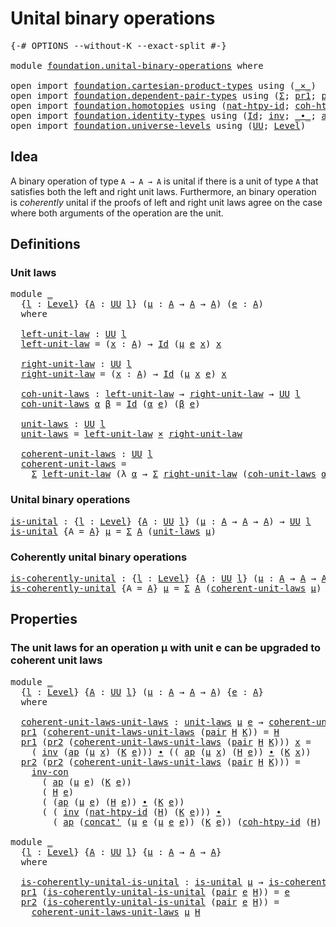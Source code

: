 # Unital binary operations

<pre class="Agda"><a id="37" class="Symbol">{-#</a> <a id="41" class="Keyword">OPTIONS</a> <a id="49" class="Pragma">--without-K</a> <a id="61" class="Pragma">--exact-split</a> <a id="75" class="Symbol">#-}</a>

<a id="80" class="Keyword">module</a> <a id="87" href="foundation.unital-binary-operations.html" class="Module">foundation.unital-binary-operations</a> <a id="123" class="Keyword">where</a>

<a id="130" class="Keyword">open</a> <a id="135" class="Keyword">import</a> <a id="142" href="foundation.cartesian-product-types.html" class="Module">foundation.cartesian-product-types</a> <a id="177" class="Keyword">using</a> <a id="183" class="Symbol">(</a><a id="184" href="foundation-core.cartesian-product-types.html#577" class="Function Operator">_×_</a><a id="187" class="Symbol">)</a>
<a id="189" class="Keyword">open</a> <a id="194" class="Keyword">import</a> <a id="201" href="foundation.dependent-pair-types.html" class="Module">foundation.dependent-pair-types</a> <a id="233" class="Keyword">using</a> <a id="239" class="Symbol">(</a><a id="240" href="foundation-core.dependent-pair-types.html#502" class="Record">Σ</a><a id="241" class="Symbol">;</a> <a id="243" href="foundation-core.dependent-pair-types.html#592" class="Field">pr1</a><a id="246" class="Symbol">;</a> <a id="248" href="foundation-core.dependent-pair-types.html#604" class="Field">pr2</a><a id="251" class="Symbol">;</a> <a id="253" href="foundation-core.dependent-pair-types.html#575" class="InductiveConstructor">pair</a><a id="257" class="Symbol">)</a>
<a id="259" class="Keyword">open</a> <a id="264" class="Keyword">import</a> <a id="271" href="foundation.homotopies.html" class="Module">foundation.homotopies</a> <a id="293" class="Keyword">using</a> <a id="299" class="Symbol">(</a><a id="300" href="foundation-core.homotopies.html#3683" class="Function">nat-htpy-id</a><a id="311" class="Symbol">;</a> <a id="313" href="foundation-core.homotopies.html#3912" class="Function">coh-htpy-id</a><a id="324" class="Symbol">)</a>
<a id="326" class="Keyword">open</a> <a id="331" class="Keyword">import</a> <a id="338" href="foundation.identity-types.html" class="Module">foundation.identity-types</a> <a id="364" class="Keyword">using</a> <a id="370" class="Symbol">(</a><a id="371" href="foundation-core.identity-types.html#641" class="Datatype">Id</a><a id="373" class="Symbol">;</a> <a id="375" href="foundation-core.identity-types.html#1552" class="Function">inv</a><a id="378" class="Symbol">;</a> <a id="380" href="foundation-core.identity-types.html#1239" class="Function Operator">_∙_</a><a id="383" class="Symbol">;</a> <a id="385" href="foundation-core.identity-types.html#2853" class="Function">ap</a><a id="387" class="Symbol">;</a> <a id="389" href="foundation-core.identity-types.html#3421" class="Function">inv-con</a><a id="396" class="Symbol">;</a> <a id="398" href="foundation-core.identity-types.html#1384" class="Function">concat&#39;</a><a id="405" class="Symbol">)</a>
<a id="407" class="Keyword">open</a> <a id="412" class="Keyword">import</a> <a id="419" href="foundation.universe-levels.html" class="Module">foundation.universe-levels</a> <a id="446" class="Keyword">using</a> <a id="452" class="Symbol">(</a><a id="453" href="foundation-core.universe-levels.html#222" class="Primitive">UU</a><a id="455" class="Symbol">;</a> <a id="457" href="Agda.Primitive.html#597" class="Postulate">Level</a><a id="462" class="Symbol">)</a>
</pre>
## Idea

A binary operation of type `A → A → A` is unital if there is a unit of type `A` that satisfies both the left and right unit laws. Furthermore, an binary operation is _coherently_ unital if the proofs of left and right unit laws agree on the case where both arguments of the operation are the unit.

## Definitions

### Unit laws

<pre class="Agda"><a id="816" class="Keyword">module</a> <a id="823" href="foundation.unital-binary-operations.html#823" class="Module">_</a>
  <a id="827" class="Symbol">{</a><a id="828" href="foundation.unital-binary-operations.html#828" class="Bound">l</a> <a id="830" class="Symbol">:</a> <a id="832" href="Agda.Primitive.html#597" class="Postulate">Level</a><a id="837" class="Symbol">}</a> <a id="839" class="Symbol">{</a><a id="840" href="foundation.unital-binary-operations.html#840" class="Bound">A</a> <a id="842" class="Symbol">:</a> <a id="844" href="foundation-core.universe-levels.html#222" class="Primitive">UU</a> <a id="847" href="foundation.unital-binary-operations.html#828" class="Bound">l</a><a id="848" class="Symbol">}</a> <a id="850" class="Symbol">(</a><a id="851" href="foundation.unital-binary-operations.html#851" class="Bound">μ</a> <a id="853" class="Symbol">:</a> <a id="855" href="foundation.unital-binary-operations.html#840" class="Bound">A</a> <a id="857" class="Symbol">→</a> <a id="859" href="foundation.unital-binary-operations.html#840" class="Bound">A</a> <a id="861" class="Symbol">→</a> <a id="863" href="foundation.unital-binary-operations.html#840" class="Bound">A</a><a id="864" class="Symbol">)</a> <a id="866" class="Symbol">(</a><a id="867" href="foundation.unital-binary-operations.html#867" class="Bound">e</a> <a id="869" class="Symbol">:</a> <a id="871" href="foundation.unital-binary-operations.html#840" class="Bound">A</a><a id="872" class="Symbol">)</a>
  <a id="876" class="Keyword">where</a>
  
  <a id="887" href="foundation.unital-binary-operations.html#887" class="Function">left-unit-law</a> <a id="901" class="Symbol">:</a> <a id="903" href="foundation-core.universe-levels.html#222" class="Primitive">UU</a> <a id="906" href="foundation.unital-binary-operations.html#828" class="Bound">l</a>
  <a id="910" href="foundation.unital-binary-operations.html#887" class="Function">left-unit-law</a> <a id="924" class="Symbol">=</a> <a id="926" class="Symbol">(</a><a id="927" href="foundation.unital-binary-operations.html#927" class="Bound">x</a> <a id="929" class="Symbol">:</a> <a id="931" href="foundation.unital-binary-operations.html#840" class="Bound">A</a><a id="932" class="Symbol">)</a> <a id="934" class="Symbol">→</a> <a id="936" href="foundation-core.identity-types.html#641" class="Datatype">Id</a> <a id="939" class="Symbol">(</a><a id="940" href="foundation.unital-binary-operations.html#851" class="Bound">μ</a> <a id="942" href="foundation.unital-binary-operations.html#867" class="Bound">e</a> <a id="944" href="foundation.unital-binary-operations.html#927" class="Bound">x</a><a id="945" class="Symbol">)</a> <a id="947" href="foundation.unital-binary-operations.html#927" class="Bound">x</a>

  <a id="952" href="foundation.unital-binary-operations.html#952" class="Function">right-unit-law</a> <a id="967" class="Symbol">:</a> <a id="969" href="foundation-core.universe-levels.html#222" class="Primitive">UU</a> <a id="972" href="foundation.unital-binary-operations.html#828" class="Bound">l</a>
  <a id="976" href="foundation.unital-binary-operations.html#952" class="Function">right-unit-law</a> <a id="991" class="Symbol">=</a> <a id="993" class="Symbol">(</a><a id="994" href="foundation.unital-binary-operations.html#994" class="Bound">x</a> <a id="996" class="Symbol">:</a> <a id="998" href="foundation.unital-binary-operations.html#840" class="Bound">A</a><a id="999" class="Symbol">)</a> <a id="1001" class="Symbol">→</a> <a id="1003" href="foundation-core.identity-types.html#641" class="Datatype">Id</a> <a id="1006" class="Symbol">(</a><a id="1007" href="foundation.unital-binary-operations.html#851" class="Bound">μ</a> <a id="1009" href="foundation.unital-binary-operations.html#994" class="Bound">x</a> <a id="1011" href="foundation.unital-binary-operations.html#867" class="Bound">e</a><a id="1012" class="Symbol">)</a> <a id="1014" href="foundation.unital-binary-operations.html#994" class="Bound">x</a>

  <a id="1019" href="foundation.unital-binary-operations.html#1019" class="Function">coh-unit-laws</a> <a id="1033" class="Symbol">:</a> <a id="1035" href="foundation.unital-binary-operations.html#887" class="Function">left-unit-law</a> <a id="1049" class="Symbol">→</a> <a id="1051" href="foundation.unital-binary-operations.html#952" class="Function">right-unit-law</a> <a id="1066" class="Symbol">→</a> <a id="1068" href="foundation-core.universe-levels.html#222" class="Primitive">UU</a> <a id="1071" href="foundation.unital-binary-operations.html#828" class="Bound">l</a>
  <a id="1075" href="foundation.unital-binary-operations.html#1019" class="Function">coh-unit-laws</a> <a id="1089" href="foundation.unital-binary-operations.html#1089" class="Bound">α</a> <a id="1091" href="foundation.unital-binary-operations.html#1091" class="Bound">β</a> <a id="1093" class="Symbol">=</a> <a id="1095" href="foundation-core.identity-types.html#641" class="Datatype">Id</a> <a id="1098" class="Symbol">(</a><a id="1099" href="foundation.unital-binary-operations.html#1089" class="Bound">α</a> <a id="1101" href="foundation.unital-binary-operations.html#867" class="Bound">e</a><a id="1102" class="Symbol">)</a> <a id="1104" class="Symbol">(</a><a id="1105" href="foundation.unital-binary-operations.html#1091" class="Bound">β</a> <a id="1107" href="foundation.unital-binary-operations.html#867" class="Bound">e</a><a id="1108" class="Symbol">)</a>

  <a id="1113" href="foundation.unital-binary-operations.html#1113" class="Function">unit-laws</a> <a id="1123" class="Symbol">:</a> <a id="1125" href="foundation-core.universe-levels.html#222" class="Primitive">UU</a> <a id="1128" href="foundation.unital-binary-operations.html#828" class="Bound">l</a>
  <a id="1132" href="foundation.unital-binary-operations.html#1113" class="Function">unit-laws</a> <a id="1142" class="Symbol">=</a> <a id="1144" href="foundation.unital-binary-operations.html#887" class="Function">left-unit-law</a> <a id="1158" href="foundation-core.cartesian-product-types.html#577" class="Function Operator">×</a> <a id="1160" href="foundation.unital-binary-operations.html#952" class="Function">right-unit-law</a>

  <a id="1178" href="foundation.unital-binary-operations.html#1178" class="Function">coherent-unit-laws</a> <a id="1197" class="Symbol">:</a> <a id="1199" href="foundation-core.universe-levels.html#222" class="Primitive">UU</a> <a id="1202" href="foundation.unital-binary-operations.html#828" class="Bound">l</a>
  <a id="1206" href="foundation.unital-binary-operations.html#1178" class="Function">coherent-unit-laws</a> <a id="1225" class="Symbol">=</a>
    <a id="1231" href="foundation-core.dependent-pair-types.html#502" class="Record">Σ</a> <a id="1233" href="foundation.unital-binary-operations.html#887" class="Function">left-unit-law</a> <a id="1247" class="Symbol">(λ</a> <a id="1250" href="foundation.unital-binary-operations.html#1250" class="Bound">α</a> <a id="1252" class="Symbol">→</a> <a id="1254" href="foundation-core.dependent-pair-types.html#502" class="Record">Σ</a> <a id="1256" href="foundation.unital-binary-operations.html#952" class="Function">right-unit-law</a> <a id="1271" class="Symbol">(</a><a id="1272" href="foundation.unital-binary-operations.html#1019" class="Function">coh-unit-laws</a> <a id="1286" href="foundation.unital-binary-operations.html#1250" class="Bound">α</a><a id="1287" class="Symbol">))</a>
</pre>
### Unital binary operations

<pre class="Agda"><a id="is-unital"></a><a id="1333" href="foundation.unital-binary-operations.html#1333" class="Function">is-unital</a> <a id="1343" class="Symbol">:</a> <a id="1345" class="Symbol">{</a><a id="1346" href="foundation.unital-binary-operations.html#1346" class="Bound">l</a> <a id="1348" class="Symbol">:</a> <a id="1350" href="Agda.Primitive.html#597" class="Postulate">Level</a><a id="1355" class="Symbol">}</a> <a id="1357" class="Symbol">{</a><a id="1358" href="foundation.unital-binary-operations.html#1358" class="Bound">A</a> <a id="1360" class="Symbol">:</a> <a id="1362" href="foundation-core.universe-levels.html#222" class="Primitive">UU</a> <a id="1365" href="foundation.unital-binary-operations.html#1346" class="Bound">l</a><a id="1366" class="Symbol">}</a> <a id="1368" class="Symbol">(</a><a id="1369" href="foundation.unital-binary-operations.html#1369" class="Bound">μ</a> <a id="1371" class="Symbol">:</a> <a id="1373" href="foundation.unital-binary-operations.html#1358" class="Bound">A</a> <a id="1375" class="Symbol">→</a> <a id="1377" href="foundation.unital-binary-operations.html#1358" class="Bound">A</a> <a id="1379" class="Symbol">→</a> <a id="1381" href="foundation.unital-binary-operations.html#1358" class="Bound">A</a><a id="1382" class="Symbol">)</a> <a id="1384" class="Symbol">→</a> <a id="1386" href="foundation-core.universe-levels.html#222" class="Primitive">UU</a> <a id="1389" href="foundation.unital-binary-operations.html#1346" class="Bound">l</a>
<a id="1391" href="foundation.unital-binary-operations.html#1333" class="Function">is-unital</a> <a id="1401" class="Symbol">{</a><a id="1402" class="Argument">A</a> <a id="1404" class="Symbol">=</a> <a id="1406" href="foundation.unital-binary-operations.html#1406" class="Bound">A</a><a id="1407" class="Symbol">}</a> <a id="1409" href="foundation.unital-binary-operations.html#1409" class="Bound">μ</a> <a id="1411" class="Symbol">=</a> <a id="1413" href="foundation-core.dependent-pair-types.html#502" class="Record">Σ</a> <a id="1415" href="foundation.unital-binary-operations.html#1406" class="Bound">A</a> <a id="1417" class="Symbol">(</a><a id="1418" href="foundation.unital-binary-operations.html#1113" class="Function">unit-laws</a> <a id="1428" href="foundation.unital-binary-operations.html#1409" class="Bound">μ</a><a id="1429" class="Symbol">)</a>
</pre>
### Coherently unital binary operations

<pre class="Agda"><a id="is-coherently-unital"></a><a id="1485" href="foundation.unital-binary-operations.html#1485" class="Function">is-coherently-unital</a> <a id="1506" class="Symbol">:</a> <a id="1508" class="Symbol">{</a><a id="1509" href="foundation.unital-binary-operations.html#1509" class="Bound">l</a> <a id="1511" class="Symbol">:</a> <a id="1513" href="Agda.Primitive.html#597" class="Postulate">Level</a><a id="1518" class="Symbol">}</a> <a id="1520" class="Symbol">{</a><a id="1521" href="foundation.unital-binary-operations.html#1521" class="Bound">A</a> <a id="1523" class="Symbol">:</a> <a id="1525" href="foundation-core.universe-levels.html#222" class="Primitive">UU</a> <a id="1528" href="foundation.unital-binary-operations.html#1509" class="Bound">l</a><a id="1529" class="Symbol">}</a> <a id="1531" class="Symbol">(</a><a id="1532" href="foundation.unital-binary-operations.html#1532" class="Bound">μ</a> <a id="1534" class="Symbol">:</a> <a id="1536" href="foundation.unital-binary-operations.html#1521" class="Bound">A</a> <a id="1538" class="Symbol">→</a> <a id="1540" href="foundation.unital-binary-operations.html#1521" class="Bound">A</a> <a id="1542" class="Symbol">→</a> <a id="1544" href="foundation.unital-binary-operations.html#1521" class="Bound">A</a><a id="1545" class="Symbol">)</a> <a id="1547" class="Symbol">→</a> <a id="1549" href="foundation-core.universe-levels.html#222" class="Primitive">UU</a> <a id="1552" href="foundation.unital-binary-operations.html#1509" class="Bound">l</a>
<a id="1554" href="foundation.unital-binary-operations.html#1485" class="Function">is-coherently-unital</a> <a id="1575" class="Symbol">{</a><a id="1576" class="Argument">A</a> <a id="1578" class="Symbol">=</a> <a id="1580" href="foundation.unital-binary-operations.html#1580" class="Bound">A</a><a id="1581" class="Symbol">}</a> <a id="1583" href="foundation.unital-binary-operations.html#1583" class="Bound">μ</a> <a id="1585" class="Symbol">=</a> <a id="1587" href="foundation-core.dependent-pair-types.html#502" class="Record">Σ</a> <a id="1589" href="foundation.unital-binary-operations.html#1580" class="Bound">A</a> <a id="1591" class="Symbol">(</a><a id="1592" href="foundation.unital-binary-operations.html#1178" class="Function">coherent-unit-laws</a> <a id="1611" href="foundation.unital-binary-operations.html#1583" class="Bound">μ</a><a id="1612" class="Symbol">)</a>
</pre>
## Properties

### The unit laws for an operation μ with unit e can be upgraded to coherent unit laws

<pre class="Agda"><a id="1730" class="Keyword">module</a> <a id="1737" href="foundation.unital-binary-operations.html#1737" class="Module">_</a>
  <a id="1741" class="Symbol">{</a><a id="1742" href="foundation.unital-binary-operations.html#1742" class="Bound">l</a> <a id="1744" class="Symbol">:</a> <a id="1746" href="Agda.Primitive.html#597" class="Postulate">Level</a><a id="1751" class="Symbol">}</a> <a id="1753" class="Symbol">{</a><a id="1754" href="foundation.unital-binary-operations.html#1754" class="Bound">A</a> <a id="1756" class="Symbol">:</a> <a id="1758" href="foundation-core.universe-levels.html#222" class="Primitive">UU</a> <a id="1761" href="foundation.unital-binary-operations.html#1742" class="Bound">l</a><a id="1762" class="Symbol">}</a> <a id="1764" class="Symbol">(</a><a id="1765" href="foundation.unital-binary-operations.html#1765" class="Bound">μ</a> <a id="1767" class="Symbol">:</a> <a id="1769" href="foundation.unital-binary-operations.html#1754" class="Bound">A</a> <a id="1771" class="Symbol">→</a> <a id="1773" href="foundation.unital-binary-operations.html#1754" class="Bound">A</a> <a id="1775" class="Symbol">→</a> <a id="1777" href="foundation.unital-binary-operations.html#1754" class="Bound">A</a><a id="1778" class="Symbol">)</a> <a id="1780" class="Symbol">{</a><a id="1781" href="foundation.unital-binary-operations.html#1781" class="Bound">e</a> <a id="1783" class="Symbol">:</a> <a id="1785" href="foundation.unital-binary-operations.html#1754" class="Bound">A</a><a id="1786" class="Symbol">}</a>
  <a id="1790" class="Keyword">where</a>

  <a id="1799" href="foundation.unital-binary-operations.html#1799" class="Function">coherent-unit-laws-unit-laws</a> <a id="1828" class="Symbol">:</a> <a id="1830" href="foundation.unital-binary-operations.html#1113" class="Function">unit-laws</a> <a id="1840" href="foundation.unital-binary-operations.html#1765" class="Bound">μ</a> <a id="1842" href="foundation.unital-binary-operations.html#1781" class="Bound">e</a> <a id="1844" class="Symbol">→</a> <a id="1846" href="foundation.unital-binary-operations.html#1178" class="Function">coherent-unit-laws</a> <a id="1865" href="foundation.unital-binary-operations.html#1765" class="Bound">μ</a> <a id="1867" href="foundation.unital-binary-operations.html#1781" class="Bound">e</a>
  <a id="1871" href="foundation-core.dependent-pair-types.html#592" class="Field">pr1</a> <a id="1875" class="Symbol">(</a><a id="1876" href="foundation.unital-binary-operations.html#1799" class="Function">coherent-unit-laws-unit-laws</a> <a id="1905" class="Symbol">(</a><a id="1906" href="foundation-core.dependent-pair-types.html#575" class="InductiveConstructor">pair</a> <a id="1911" href="foundation.unital-binary-operations.html#1911" class="Bound">H</a> <a id="1913" href="foundation.unital-binary-operations.html#1913" class="Bound">K</a><a id="1914" class="Symbol">))</a> <a id="1917" class="Symbol">=</a> <a id="1919" href="foundation.unital-binary-operations.html#1911" class="Bound">H</a>
  <a id="1923" href="foundation-core.dependent-pair-types.html#592" class="Field">pr1</a> <a id="1927" class="Symbol">(</a><a id="1928" href="foundation-core.dependent-pair-types.html#604" class="Field">pr2</a> <a id="1932" class="Symbol">(</a><a id="1933" href="foundation.unital-binary-operations.html#1799" class="Function">coherent-unit-laws-unit-laws</a> <a id="1962" class="Symbol">(</a><a id="1963" href="foundation-core.dependent-pair-types.html#575" class="InductiveConstructor">pair</a> <a id="1968" href="foundation.unital-binary-operations.html#1968" class="Bound">H</a> <a id="1970" href="foundation.unital-binary-operations.html#1970" class="Bound">K</a><a id="1971" class="Symbol">)))</a> <a id="1975" href="foundation.unital-binary-operations.html#1975" class="Bound">x</a> <a id="1977" class="Symbol">=</a>
    <a id="1983" class="Symbol">(</a> <a id="1985" href="foundation-core.identity-types.html#1552" class="Function">inv</a> <a id="1989" class="Symbol">(</a><a id="1990" href="foundation-core.identity-types.html#2853" class="Function">ap</a> <a id="1993" class="Symbol">(</a><a id="1994" href="foundation.unital-binary-operations.html#1765" class="Bound">μ</a> <a id="1996" href="foundation.unital-binary-operations.html#1975" class="Bound">x</a><a id="1997" class="Symbol">)</a> <a id="1999" class="Symbol">(</a><a id="2000" href="foundation.unital-binary-operations.html#1970" class="Bound">K</a> <a id="2002" href="foundation.unital-binary-operations.html#1781" class="Bound">e</a><a id="2003" class="Symbol">)))</a> <a id="2007" href="foundation-core.identity-types.html#1239" class="Function Operator">∙</a> <a id="2009" class="Symbol">((</a> <a id="2012" href="foundation-core.identity-types.html#2853" class="Function">ap</a> <a id="2015" class="Symbol">(</a><a id="2016" href="foundation.unital-binary-operations.html#1765" class="Bound">μ</a> <a id="2018" href="foundation.unital-binary-operations.html#1975" class="Bound">x</a><a id="2019" class="Symbol">)</a> <a id="2021" class="Symbol">(</a><a id="2022" href="foundation.unital-binary-operations.html#1968" class="Bound">H</a> <a id="2024" href="foundation.unital-binary-operations.html#1781" class="Bound">e</a><a id="2025" class="Symbol">))</a> <a id="2028" href="foundation-core.identity-types.html#1239" class="Function Operator">∙</a> <a id="2030" class="Symbol">(</a><a id="2031" href="foundation.unital-binary-operations.html#1970" class="Bound">K</a> <a id="2033" href="foundation.unital-binary-operations.html#1975" class="Bound">x</a><a id="2034" class="Symbol">))</a>
  <a id="2039" href="foundation-core.dependent-pair-types.html#604" class="Field">pr2</a> <a id="2043" class="Symbol">(</a><a id="2044" href="foundation-core.dependent-pair-types.html#604" class="Field">pr2</a> <a id="2048" class="Symbol">(</a><a id="2049" href="foundation.unital-binary-operations.html#1799" class="Function">coherent-unit-laws-unit-laws</a> <a id="2078" class="Symbol">(</a><a id="2079" href="foundation-core.dependent-pair-types.html#575" class="InductiveConstructor">pair</a> <a id="2084" href="foundation.unital-binary-operations.html#2084" class="Bound">H</a> <a id="2086" href="foundation.unital-binary-operations.html#2086" class="Bound">K</a><a id="2087" class="Symbol">)))</a> <a id="2091" class="Symbol">=</a>
    <a id="2097" href="foundation-core.identity-types.html#3421" class="Function">inv-con</a>
      <a id="2111" class="Symbol">(</a> <a id="2113" href="foundation-core.identity-types.html#2853" class="Function">ap</a> <a id="2116" class="Symbol">(</a><a id="2117" href="foundation.unital-binary-operations.html#1765" class="Bound">μ</a> <a id="2119" href="foundation.unital-binary-operations.html#1781" class="Bound">e</a><a id="2120" class="Symbol">)</a> <a id="2122" class="Symbol">(</a><a id="2123" href="foundation.unital-binary-operations.html#2086" class="Bound">K</a> <a id="2125" href="foundation.unital-binary-operations.html#1781" class="Bound">e</a><a id="2126" class="Symbol">))</a>
      <a id="2135" class="Symbol">(</a> <a id="2137" href="foundation.unital-binary-operations.html#2084" class="Bound">H</a> <a id="2139" href="foundation.unital-binary-operations.html#1781" class="Bound">e</a><a id="2140" class="Symbol">)</a>
      <a id="2148" class="Symbol">(</a> <a id="2150" class="Symbol">(</a><a id="2151" href="foundation-core.identity-types.html#2853" class="Function">ap</a> <a id="2154" class="Symbol">(</a><a id="2155" href="foundation.unital-binary-operations.html#1765" class="Bound">μ</a> <a id="2157" href="foundation.unital-binary-operations.html#1781" class="Bound">e</a><a id="2158" class="Symbol">)</a> <a id="2160" class="Symbol">(</a><a id="2161" href="foundation.unital-binary-operations.html#2084" class="Bound">H</a> <a id="2163" href="foundation.unital-binary-operations.html#1781" class="Bound">e</a><a id="2164" class="Symbol">))</a> <a id="2167" href="foundation-core.identity-types.html#1239" class="Function Operator">∙</a> <a id="2169" class="Symbol">(</a><a id="2170" href="foundation.unital-binary-operations.html#2086" class="Bound">K</a> <a id="2172" href="foundation.unital-binary-operations.html#1781" class="Bound">e</a><a id="2173" class="Symbol">))</a>
      <a id="2182" class="Symbol">(</a> <a id="2184" class="Symbol">(</a> <a id="2186" href="foundation-core.identity-types.html#1552" class="Function">inv</a> <a id="2190" class="Symbol">(</a><a id="2191" href="foundation-core.homotopies.html#3683" class="Function">nat-htpy-id</a> <a id="2203" class="Symbol">(</a><a id="2204" href="foundation.unital-binary-operations.html#2084" class="Bound">H</a><a id="2205" class="Symbol">)</a> <a id="2207" class="Symbol">(</a><a id="2208" href="foundation.unital-binary-operations.html#2086" class="Bound">K</a> <a id="2210" href="foundation.unital-binary-operations.html#1781" class="Bound">e</a><a id="2211" class="Symbol">)))</a> <a id="2215" href="foundation-core.identity-types.html#1239" class="Function Operator">∙</a>
        <a id="2225" class="Symbol">(</a> <a id="2227" href="foundation-core.identity-types.html#2853" class="Function">ap</a> <a id="2230" class="Symbol">(</a><a id="2231" href="foundation-core.identity-types.html#1384" class="Function">concat&#39;</a> <a id="2239" class="Symbol">(</a><a id="2240" href="foundation.unital-binary-operations.html#1765" class="Bound">μ</a> <a id="2242" href="foundation.unital-binary-operations.html#1781" class="Bound">e</a> <a id="2244" class="Symbol">(</a><a id="2245" href="foundation.unital-binary-operations.html#1765" class="Bound">μ</a> <a id="2247" href="foundation.unital-binary-operations.html#1781" class="Bound">e</a> <a id="2249" href="foundation.unital-binary-operations.html#1781" class="Bound">e</a><a id="2250" class="Symbol">))</a> <a id="2253" class="Symbol">(</a><a id="2254" href="foundation.unital-binary-operations.html#2086" class="Bound">K</a> <a id="2256" href="foundation.unital-binary-operations.html#1781" class="Bound">e</a><a id="2257" class="Symbol">))</a> <a id="2260" class="Symbol">(</a><a id="2261" href="foundation-core.homotopies.html#3912" class="Function">coh-htpy-id</a> <a id="2273" class="Symbol">(</a><a id="2274" href="foundation.unital-binary-operations.html#2084" class="Bound">H</a><a id="2275" class="Symbol">)</a> <a id="2277" href="foundation.unital-binary-operations.html#1781" class="Bound">e</a><a id="2278" class="Symbol">)))</a>

<a id="2283" class="Keyword">module</a> <a id="2290" href="foundation.unital-binary-operations.html#2290" class="Module">_</a>
  <a id="2294" class="Symbol">{</a><a id="2295" href="foundation.unital-binary-operations.html#2295" class="Bound">l</a> <a id="2297" class="Symbol">:</a> <a id="2299" href="Agda.Primitive.html#597" class="Postulate">Level</a><a id="2304" class="Symbol">}</a> <a id="2306" class="Symbol">{</a><a id="2307" href="foundation.unital-binary-operations.html#2307" class="Bound">A</a> <a id="2309" class="Symbol">:</a> <a id="2311" href="foundation-core.universe-levels.html#222" class="Primitive">UU</a> <a id="2314" href="foundation.unital-binary-operations.html#2295" class="Bound">l</a><a id="2315" class="Symbol">}</a> <a id="2317" class="Symbol">{</a><a id="2318" href="foundation.unital-binary-operations.html#2318" class="Bound">μ</a> <a id="2320" class="Symbol">:</a> <a id="2322" href="foundation.unital-binary-operations.html#2307" class="Bound">A</a> <a id="2324" class="Symbol">→</a> <a id="2326" href="foundation.unital-binary-operations.html#2307" class="Bound">A</a> <a id="2328" class="Symbol">→</a> <a id="2330" href="foundation.unital-binary-operations.html#2307" class="Bound">A</a><a id="2331" class="Symbol">}</a>
  <a id="2335" class="Keyword">where</a>

  <a id="2344" href="foundation.unital-binary-operations.html#2344" class="Function">is-coherently-unital-is-unital</a> <a id="2375" class="Symbol">:</a> <a id="2377" href="foundation.unital-binary-operations.html#1333" class="Function">is-unital</a> <a id="2387" href="foundation.unital-binary-operations.html#2318" class="Bound">μ</a> <a id="2389" class="Symbol">→</a> <a id="2391" href="foundation.unital-binary-operations.html#1485" class="Function">is-coherently-unital</a> <a id="2412" href="foundation.unital-binary-operations.html#2318" class="Bound">μ</a>
  <a id="2416" href="foundation-core.dependent-pair-types.html#592" class="Field">pr1</a> <a id="2420" class="Symbol">(</a><a id="2421" href="foundation.unital-binary-operations.html#2344" class="Function">is-coherently-unital-is-unital</a> <a id="2452" class="Symbol">(</a><a id="2453" href="foundation-core.dependent-pair-types.html#575" class="InductiveConstructor">pair</a> <a id="2458" href="foundation.unital-binary-operations.html#2458" class="Bound">e</a> <a id="2460" href="foundation.unital-binary-operations.html#2460" class="Bound">H</a><a id="2461" class="Symbol">))</a> <a id="2464" class="Symbol">=</a> <a id="2466" href="foundation.unital-binary-operations.html#2458" class="Bound">e</a>
  <a id="2470" href="foundation-core.dependent-pair-types.html#604" class="Field">pr2</a> <a id="2474" class="Symbol">(</a><a id="2475" href="foundation.unital-binary-operations.html#2344" class="Function">is-coherently-unital-is-unital</a> <a id="2506" class="Symbol">(</a><a id="2507" href="foundation-core.dependent-pair-types.html#575" class="InductiveConstructor">pair</a> <a id="2512" href="foundation.unital-binary-operations.html#2512" class="Bound">e</a> <a id="2514" href="foundation.unital-binary-operations.html#2514" class="Bound">H</a><a id="2515" class="Symbol">))</a> <a id="2518" class="Symbol">=</a>
    <a id="2524" href="foundation.unital-binary-operations.html#1799" class="Function">coherent-unit-laws-unit-laws</a> <a id="2553" href="foundation.unital-binary-operations.html#2318" class="Bound">μ</a> <a id="2555" href="foundation.unital-binary-operations.html#2514" class="Bound">H</a>
</pre>